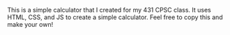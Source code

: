 This is a simple calculator that I created for my 431 CPSC class. It uses HTML, CSS, and JS to create a simple calculator. Feel free to copy this and make your own!